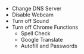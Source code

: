 - Change DNS Server
- Disable Webcam
- Turn off Sound
- Turn off Chrome Functions
  - Spell Check
  - Google Translate
  - Autofill and Passwords
